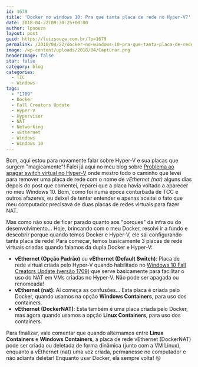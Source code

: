 ```yaml
---
id: 1679
title: 'Docker no windows 10: Pra que tanta placa de rede no Hyper-V?'
date: 2018-04-22T09:30:25+00:00
author: lpsouza
layout: post
guid: https://luizsouza.com.br/?p=1679
permalink: /2018/04/22/docker-no-windows-10-pra-que-tanta-placa-de-rede-no-hyper-v/
image: /wp-content/uploads/2018/04/Capturar.png
headerImage: false
star: false
category: blog
categories:
  - TIC
  - Windows
tags:
  - "1709"
  - Docker
  - Fall Creators Update
  - Hyper-V
  - Hypervisor
  - NAT
  - Networking
  - vEthernet
  - Windows
  - Windows 10
---
```

Bom, aqui estou para novamente falar sobre Hyper-V e sua placas que surgem "magicamente"! Falei já aqui no meu blog sobre [Problema ao apagar switch virtual no Hyper-V](https://luizsouza.com.br/2017/12/13/problema-ao-apagar-switch-virtual-no-hyper-v-resolvido/) onde mostro todo o caminho que levei para remover uma placa de rede com o nome de _vEthernet (nat)_ alguns dias depois do post que comentei, reparei que a placa havia voltado a aparecer no meu Windows 10. Bom, como foi numa época conturbada de TCC e outros afazeres, eu deixei de tentar entender e apenas aceitei o fato que meu computador precisava de duas placas de redes virtuais para fazer NAT.

Mas como não sou de ficar parado quanto aos "porques" da infra ou do desenvolvimento... Hoje, brincando com o meu Docker, resolvi ir a fundo e descobrir porque quando temos Docker e Hyper-V, ele sai configurando tanta placa de rede! Para começar, temos basicamente 3 placas de rede virtuais criadas quando falamos da dupla Docker e Hyper-V:

  * **vEthernet (Opção Padrão)** ou **vEthernet (Default Switch)**: Placa de rede virtual criada pelo Hyper-V quando habilitado no [Windows 10 Fall Creators Update (versão 1709)](https://blogs.technet.microsoft.com/virtualization/2017/11/13/whats-new-in-hyper-v-for-windows-10-fall-creators-update/) que serve basicamente para facilitar o uso do NAT em VMs criadas no Hyper-V. Não pode ser apagada ou renomeada!
  * **vEthernet (nat)**: Aí começa as confusões... Esta placa é criada pelo Docker, quando usamos na opção **Windows Containers**, para uso dos containers.
  * **vEthernet (DockerNAT)**: Esta também é uma placa criada pelo Docker, mas agora quando usamos a opção **Linux Containers**, para uso dos containers.

Para finalizar, vale comentar que quando alternamos entre **Linux Containers** e **Windows Containers**, a placa de rede vEthernet (DockerNAT) pode ser criada ou deletada de forma dinâmica (junto com a VM Linux), enquanto a vEthernet (nat) uma vez criada, permanesse no computador e não adianta deletar! Enquanto usar Docker, ela sempre volta! 😛